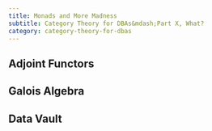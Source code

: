 ```yaml
---
title: Monads and More Madness
subtitle: Category Theory for DBAs&mdash;Part X, What?
category: category-theory-for-dbas
---
```


## Adjoint Functors

## Galois Algebra

## Data Vault

